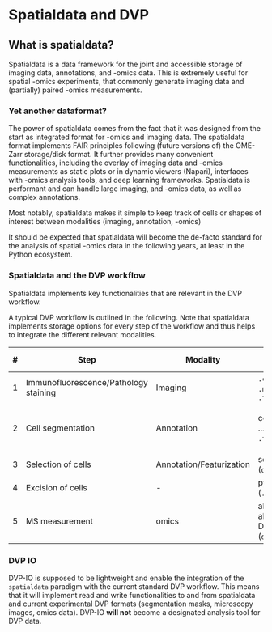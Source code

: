 # Spatialdata and DVP

## What is spatialdata?

Spatialdata is a data framework for the joint and accessible storage of imaging data, annotations, and -omics data. This is extremely useful for spatial -omics experiments, that commonly generate imaging data and (partially) paired -omics measurements.

### Yet another dataformat?

The power of spatialdata comes from the fact that it was designed from the start as integrated format for -omics and imaging data. The spatialdata format implements FAIR principles following (future versions of) the OME-Zarr storage/disk format. It further provides many convenient functionalities, including the overlay of imaging data and -omics measurements as static plots or in dynamic viewers (Napari), interfaces with -omics analysis tools, and deep learning frameworks. Spatialdata is performant and can handle large imaging, and -omics data, as well as complex annotations.

Most notably, spatialdata makes it simple to keep track of cells or shapes of interest between modalities (imaging, annotation, -omics)

It should be expected that spatialdata will become the de-facto standard for the analysis of spatial -omics data in the following years, at least in the Python ecosystem.

### Spatialdata and the DVP workflow

Spatialdata implements key functionalities that are relevant in the DVP workflow.

A typical DVP workflow is outlined in the following. Note that spatialdata implements storage options for every step of the workflow and thus helps to integrate the different relevant modalities.

| \#  | Step                                  | Modality                 | Format                                 | Spatial Element                          |
| --- | ------------------------------------- | ------------------------ | -------------------------------------- | ---------------------------------------- |
| 1   | Immunofluorescence/Pathology staining | Imaging                  | `.czi`, `.mrxs`, `.tiff`               | `.images`                                |
| 2   | Cell segmentation                     | Annotation               | cellpose, ... (e.g. `.tiff`)           | `.shapes` vectors, `.labels` raster data |
| 3   | Selection of cells                    | Annotation/Featurization | scPortrait (`diverse`)                 | `.tables`                                |
| 4   | Excision of cells                     | -                        | pyLMD (`.xml`)                         | -                                        |
| 5   | MS measurement                        | omics                    | alphaDIA, alphabase, DIANN (`diverse`) | `.tables`                                |

### DVP IO

DVP-IO is supposed to be lightweight and enable the integration of the `spatialdata` paradigm with the current standard DVP workflow. This means that it will implement read and write functionalities to and from spatialdata and current experimental DVP formats (segmentation masks, microscopy images, omics data). DVP-IO **will not** become a designated analysis tool for DVP data.
